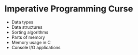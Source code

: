# Imperative Programming Curse
  - Data types  
  - Data structures
  - Sorting algorithms
  - Parts of memory
  - Memory usage in C
  - Console I/O applications

